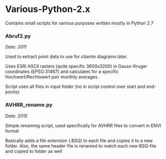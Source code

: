 # Various-Python-2.x
Contains small scripts for various purposes written mostly in Python 2.7


### Abruf2.py

*Date: 2011*

Used to extract point data to use for cliamte diagrams later.

Uses ESRI ASCII rasters (quite specific 3600x3200) in Gauss-Kruger coordinates (EPSG:31467)
and calculates for a specific Hochwert/Rechtswert pair monthly averages.

Script uses all files in input folder (no in script control over start and end-points)


### AVHRR_rename.py

*Date: 2015*

Simple renaming script, used specifically for AVHRR files to convert in ENVI format

Basically adds a file extension (.BSQ) to each file and copies it to a new folder. Also,
the same header file is renamed to match each new BSQ-file and copied to folder as well
